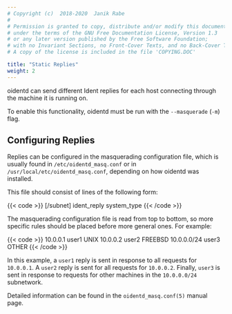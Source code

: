 ```yaml
---
# Copyright (c)  2018-2020  Janik Rabe
#
# Permission is granted to copy, distribute and/or modify this document
# under the terms of the GNU Free Documentation License, Version 1.3
# or any later version published by the Free Software Foundation;
# with no Invariant Sections, no Front-Cover Texts, and no Back-Cover Texts.
# A copy of the license is included in the file 'COPYING.DOC'

title: "Static Replies"
weight: 2
---
```


oidentd can send different Ident replies for each host connecting through the
machine it is running on.

To enable this functionality, oidentd must be run with the `--masquerade`
(`-m`) flag.

## Configuring Replies

Replies can be configured in the masquerading configuration file, which is
usually found in `/etc/oidentd_masq.conf` or in
`/usr/local/etc/oidentd_masq.conf`, depending on how oidentd was installed.

This file should consist of lines of the following form:

{{< code >}}
<host>[/subnet] ident_reply system_type
{{< /code >}}

The masquerading configuration file is read from top to bottom, so more
specific rules should be placed before more general ones.
For example:

{{< code >}}
10.0.0.1     user1  UNIX
10.0.0.2     user2  FREEBSD
10.0.0.0/24  user3  OTHER
{{< /code >}}

In this example, a `user1` reply is sent in response to all requests for
`10.0.0.1`.
A `user2` reply is sent for all requests for `10.0.0.2`.
Finally, `user3` is sent in response to requests for other machines in the
`10.0.0.0/24` subnetwork.

Detailed information can be found in the `oidentd_masq.conf(5)` manual page.
